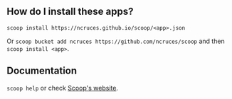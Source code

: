 ## How do I install these apps?

`scoop install https://ncruces.github.io/scoop/<app>.json`

Or `scoop bucket add ncruces https://github.com/ncruces/scoop` and then `scoop install <app>`.

## Documentation

`scoop help` or check [Scoop's website](https://scoop.sh).
